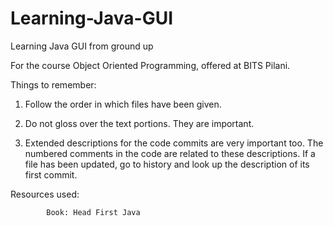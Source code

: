 # Learning-Java-GUI
Learning Java GUI from ground up

For the course Object Oriented Programming, offered at BITS Pilani. 


Things to remember:

1) Follow the order in which files have been given. 

2) Do not gloss over the text portions. They are important.

3) Extended descriptions for the code commits are very important too. The numbered comments in the code are related to these descriptions. If a file has been updated, go to history and look up the description of its first commit.



Resources used: 

            Book: Head First Java
